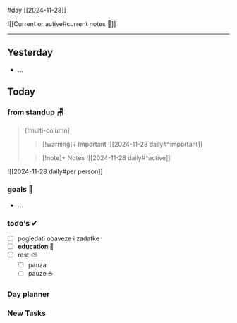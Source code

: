 #day
[[2024-11-28]]

![[Current or active#current notes 📓]]

---
## Yesterday
- ...

## Today

### from standup 🪑

> [!multi-column]
>> [!warning]+ Important
>> ![[2024-11-28 daily#^important]]
>
>> [!note]+ Notes
>> ![[2024-11-28 daily#^active]]

![[2024-11-28 daily#per person]]

### goals 🏴
- ...

### todo's ✔
- [ ] pogledati  obaveze i zadatke
- [ ] **education 🎒**
- [ ] rest ⛅ 
	- [ ] pauza 
	- [ ] pauze ☕ 

### Day planner

### New Tasks
